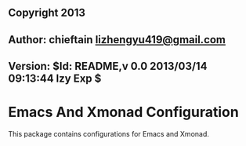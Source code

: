## Copyright 2013 
## Author: chieftain <lizhengyu419@gmail.com>
## Version: $Id: README,v 0.0 2013/03/14 09:13:44 lzy Exp $

Emacs And Xmonad Configuration
==============================

This package contains configurations for Emacs and Xmonad.
